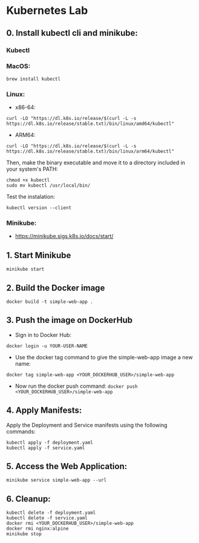 # Kubernetes Lab

## 0. Install kubectl cli and minikube:
### Kubectl
### MacOS:
```
brew install kubectl
```

### Linux:
-	x86-64:
```
curl -LO "https://dl.k8s.io/release/$(curl -L -s https://dl.k8s.io/release/stable.txt)/bin/linux/amd64/kubectl"
```
- ARM64:
```
curl -LO "https://dl.k8s.io/release/$(curl -L -s https://dl.k8s.io/release/stable.txt)/bin/linux/arm64/kubectl"
```

Then, make the binary executable and move it to a directory included in your system's PATH:
```
chmod +x kubectl
sudo mv kubectl /usr/local/bin/
```

Test the instalation:
```
kubectl version --client
```

### Minikube:
-	https://minikube.sigs.k8s.io/docs/start/

## 1. Start Minikube
```
minikube start
```

## 2. Build the Docker image
```
docker build -t simple-web-app .
```

## 3. Push the image on DockerHub
-	Sign in to Docker Hub: 
```
docker login -u YOUR-USER-NAME
```
-	Use the docker tag command to give the simple-web-app image a new name: 
```
docker tag simple-web-app <YOUR_DOCKERHUB_USER>/simple-web-app
```
-	Now run the docker push command: `docker push <YOUR_DOCKERHUB_USER>/simple-web-app`
## 4. Apply Manifests:
Apply the Deployment and Service manifests using the following commands:
```
kubectl apply -f deployment.yaml
kubectl apply -f service.yaml
```

## 5. Access the Web Application:
```
minikube service simple-web-app --url
```

## 6. Cleanup:
```
kubectl delete -f deployment.yaml
kubectl delete -f service.yaml
docker rmi <YOUR_DOCKERHUB_USER>/simple-web-app
docker rmi nginx:alpine
minikube stop
```
